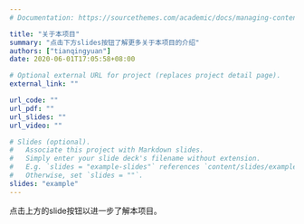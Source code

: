 ```yaml
---
# Documentation: https://sourcethemes.com/academic/docs/managing-content/

title: "关于本项目"
summary: "点击下方slides按钮了解更多关于本项目的介绍"
authors: ["tianqingyuan"]
date: 2020-06-01T17:05:58+08:00

# Optional external URL for project (replaces project detail page).
external_link: ""

url_code: ""
url_pdf: ""
url_slides: ""
url_video: ""

# Slides (optional).
#   Associate this project with Markdown slides.
#   Simply enter your slide deck's filename without extension.
#   E.g. `slides = "example-slides"` references `content/slides/example-slides.md`.
#   Otherwise, set `slides = ""`.
slides: "example"
---
```


点击上方的slide按钮以进一步了解本项目。